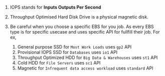 1.  IOPS stands for **Inputs Outputs Per Second**
2.  Throughput Optimised Hard Disk Drive is a physical magnetic disk.
3.  Be careful when you choose a specific EBS for you job. As every EBS type is for specific usecase and uses specific API for fullfill their job. 
    For ex,
      
      1.  General purpose SSD for `Most Work Loads` uses `gp2` API  
      2.  Provisional IOPS SSD for `Databases` uses `io1` API  
      3.  Throughput Optimized HDD for `Big Data & Warehouses` uses `st1` API  
      4.  Cold HDD for `File Servers` uses `sc1` API  
      5.  Magnetic for  `Infrequent data access workload` uses `standard` API  
